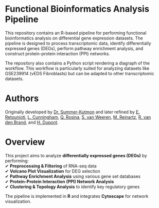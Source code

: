 # Functional Bioinformatics Analysis Pipeline

This repository contains an R-based pipeline for performing functional bioinformatics analysis on differential gene expression datasets. 
The pipeline is designed to process transcriptomic data, identify differentially expressed genes (DEGs), perform pathway enrichment analysis, 
and construct protein-protein interaction (PPI) networks.

The repository also contains a Python script rendering a diagraph of the workflow. This workflow is particularly suited for analyzing datasets like GSE239914 (vEDS Fibroblasts) but can be adapted to other transcriptomic datasets.

# Authors

Originally developed by [Dr. Summer-Kutmon](https://github.com/mkutmon) and later refined by [E. Retounioti](https://github.com/ErsiRet?tab=overview&from=2025-02-01&to=2025-02-20), [L. Cunningham](https://github.com/Lilabelle), [Q. Rosina](https://github.com/RabanvdBrand), [S. van Weeren](https://github.com/Spitvuurtje), [M. Reinartz](https://github.com/marvinreinartz), [R. van den Brand](https://github.com/RabanvdBrand), and [H. Dupont](https://github.com/HendrikBeDupont).

# Overview

This project aims to analyze **differentially expressed genes (DEGs)** by performing:  
✔ **Preprocessing & Filtering** of RNA-seq data  
✔ **Volcano Plot Visualization** for DEG selection  
✔ **Pathway Enrichment Analysis** using various gene set databases  
✔ **Protein-Protein Interaction (PPI) Network Analysis**  
✔ **Clustering & Topology Analysis** to identify key regulatory genes  

The pipeline is implemented in **R** and integrates **Cytoscape** for network visualization.
